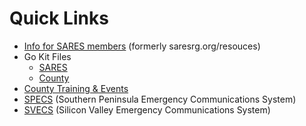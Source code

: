 # Quick Links

-   [Info for SARES members](resources/index.md) (formerly saresrg.org/resouces)
-   Go Kit Files
    -   [SARES](https://github.com/saresrg/Go-Kit-Forms/releases/latest)
    -   [County](https://www.scc-ares-races.org/operations/go-kit-forms.html)
-   [County Training & Events](https://www.scc-ares-races.org/activities/events.php)
-   [SPECS](http://www.specsnet.org/) (Southern Peninsula Emergency Communications System)
-   [SVECS](http://www.svecs.net/) (Silicon Valley Emergency Communications System)
